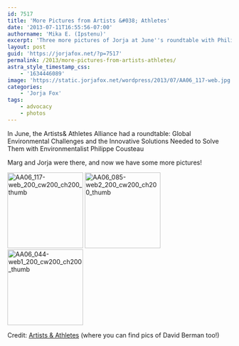 ```yaml
---
id: 7517
title: 'More Pictures from Artists &#038; Athletes'
date: '2013-07-11T16:55:56-07:00'
authorname: 'Mika E. (Ipstenu)'
excerpt: 'Three more pictures of Jorja at June''s roundtable with Philippe Cousteau'
layout: post
guid: 'https://jorjafox.net/?p=7517'
permalink: /2013/more-pictures-from-artists-athletes/
astra_style_timestamp_css:
    - '1634446089'
image: 'https://static.jorjafox.net/wordpress/2013/07/AA06_117-web.jpg'
categories:
    - 'Jorja Fox'
tags:
    - advocacy
    - photos
---
```


In June, the Artists&amp; Athletes Alliance had a roundtable: Global Environmental Challenges and the Innovative Solutions Needed to Solve Them with Environmentalist Philippe Cousteau

Marg and Jorja were there, and now we have some more pictures!

<a href="https://jorjafox.net/gallery/pub/artath/20130605-aaa/AA06_117-web.jpg"><img class="alignnone size-full wp-image-7518" alt="AA06_117-web_200_cw200_ch200_thumb" src="//static.jorjafox.net/wordpress/2013/07/AA06_117-web_200_cw200_ch200_thumb.jpg" width="170" height="170" /></a> <a href="https://jorjafox.net/gallery/pub/artath/20130605-aaa/AA06_085-web2.jpg"><img class="alignnone size-full wp-image-7519" alt="AA06_085-web2_200_cw200_ch200_thumb" src="//static.jorjafox.net/wordpress/2013/07/AA06_085-web2_200_cw200_ch200_thumb.jpg" width="170" height="170" /></a> <a href="https://jorjafox.net/gallery/pub/artath/20130605-aaa/AA06_044-web1.jpg"><img class="alignnone size-full wp-image-7520" alt="AA06_044-web1_200_cw200_ch200_thumb" src="//static.jorjafox.net/wordpress/2013/07/AA06_044-web1_200_cw200_ch200_thumb.jpg" width="170" height="170" /></a>

Credit: <a href="http://artistsandathletes.org/galleries-2/photo-galleries/1a/">Artists &amp; Athletes</a> (where you can find pics of David Berman too!)
